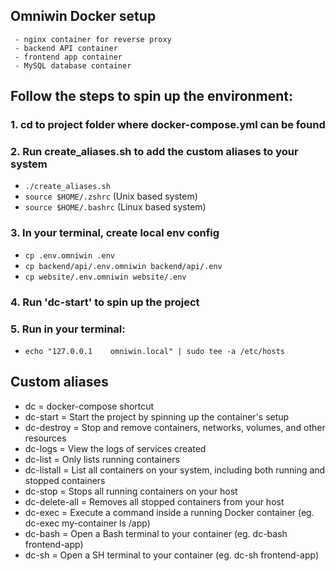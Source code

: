 ## Omniwin Docker setup
	 - nginx container for reverse proxy
	 - backend API container
	 - frontend app container
	 - MySQL database container

## Follow the steps to spin up the environment:
### 1. cd to project folder where docker-compose.yml can be found
### 2. Run create_aliases.sh to add the custom aliases to your system
- ```./create_aliases.sh```
- ```source $HOME/.zshrc``` (Unix based system)
- ```source $HOME/.bashrc``` (Linux based system)
### 3. In your terminal, create local env config
- ```cp .env.omniwin .env```
- ```cp backend/api/.env.omniwin backend/api/.env```
- ```cp website/.env.omniwin website/.env```
### 4. Run 'dc-start' to spin up the project
### 5. Run in your terminal: 
   - ```echo "127.0.0.1    omniwin.local" | sudo tee -a /etc/hosts```

## Custom aliases
- dc = docker-compose shortcut
- dc-start = Start the project by spinning up the container's setup
- dc-destroy = Stop and remove containers, networks, volumes, and other resources 
- dc-logs = View the logs of services created
- dc-list = Only lists running containers
- dc-listall = List all containers on your system, including both running and stopped containers
- dc-stop = Stops all running containers on your host
- dc-delete-all = Removes all stopped containers from your host
- dc-exec = Execute a command inside a running Docker container (eg. dc-exec my-container ls /app)
- dc-bash = Open a Bash terminal to your container (eg. dc-bash frontend-app)
- dc-sh = Open a SH terminal to your container (eg. dc-sh frontend-app)